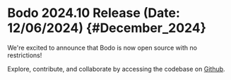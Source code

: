 
Bodo 2024.10 Release (Date: 12/06/2024) {#December_2024}
=====================================

We're excited to announce that Bodo is now open source with no restrictions!

Explore, contribute, and collaborate by accessing the codebase on [Github](https://github.com/bodo-ai/Bodo).

